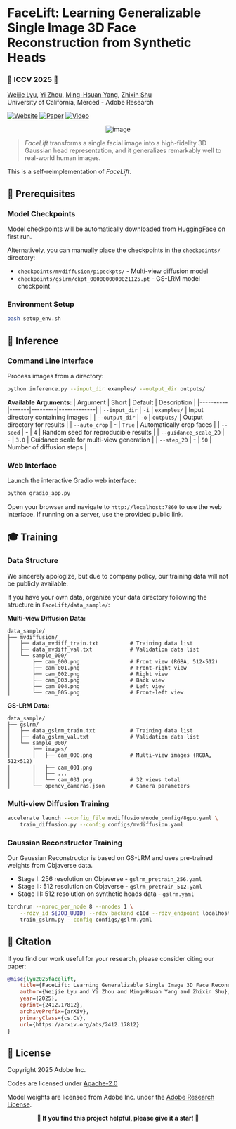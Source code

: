 # FaceLift: Learning Generalizable Single Image 3D Face Reconstruction from Synthetic Heads

### 🌺 ICCV 2025 🌺

[Weijie Lyu](https://weijielyu.github.io/), [Yi Zhou](https://zhouyisjtu.github.io/), [Ming-Hsuan Yang](https://faculty.ucmerced.edu/mhyang/), [Zhixin Shu](https://zhixinshu.github.io/)  
University of California, Merced - Adobe Research

[![Website](https://img.shields.io/badge/Website-FaceLift?logo=googlechrome&logoColor=hsl(204%2C%2086%25%2C%2053%25)&label=FaceLift&labelColor=%23f5f5dc&color=hsl(204%2C%2086%25%2C%2053%25))](https://weijielyu.github.io/FaceLift)
[![Paper](https://img.shields.io/badge/Paper-arXiv?logo=arxiv&logoColor=%23B31B1B&label=arXiv&labelColor=%23f5f5dc&color=%23B31B1B)](https://arxiv.org/abs/2412.17812)
[![Video](https://img.shields.io/badge/Video-YouTube?logo=youtube&logoColor=%23FF0000&label=YouTube&labelColor=%23f5f5dc&color=%23FF0000)](https://youtu.be/lf0Gck9UOcU)

<div align='center'>
<img alt="image" src='media/teaser.png'>
</div>

> *FaceLift* transforms a single facial image into a high-fidelity 3D Gaussian head representation, and it generalizes remarkably well to real-world human images.

This is a self-reimplementation of *FaceLift*.

## 🔧 Prerequisites

### Model Checkpoints

Model checkpoints will be automatically downloaded from [HuggingFace](https://huggingface.co/wlyu/OpenFaceLift) on first run.

Alternatively, you can manually place the checkpoints in the `checkpoints/` directory:
- `checkpoints/mvdiffusion/pipeckpts/` - Multi-view diffusion model
- `checkpoints/gslrm/ckpt_0000000000021125.pt` - GS-LRM model checkpoint

### Environment Setup

```bash
bash setup_env.sh
```

## 🚀 Inference

### Command Line Interface

Process images from a directory:

```bash
python inference.py --input_dir examples/ --output_dir outputs/
```

**Available Arguments:**
| Argument | Short | Default | Description |
|----------|-------|---------|-------------|
| `--input_dir` | `-i` | `examples/` | Input directory containing images |
| `--output_dir` | `-o` | `outputs/` | Output directory for results |
| `--auto_crop` | - | `True` | Automatically crop faces |
| `--seed` | - | `4` | Random seed for reproducible results |
| `--guidance_scale_2D` | - | `3.0` | Guidance scale for multi-view generation |
| `--step_2D` | - | `50` | Number of diffusion steps |

### Web Interface

Launch the interactive Gradio web interface:

```bash
python gradio_app.py
```

Open your browser and navigate to `http://localhost:7860` to use the web interface. If running on a server, use the provided public link.

## 🎓 Training

### Data Structure

We sincerely apologize, but due to company policy, our training data will not be publicly available.

If you have your own data, organize your data directory following the structure in `FaceLift/data_sample/`:

**Multi-view Diffusion Data:**
```
data_sample/
├── mvdiffusion/
│   ├── data_mvdiff_train.txt          # Training data list
│   ├── data_mvdiff_val.txt            # Validation data list
│   └── sample_000/
│       ├── cam_000.png                # Front view (RGBA, 512×512)
│       ├── cam_001.png                # Front-right view
│       ├── cam_002.png                # Right view
│       ├── cam_003.png                # Back view
│       ├── cam_004.png                # Left view
│       └── cam_005.png                # Front-left view
```

**GS-LRM Data:**
```
data_sample/
├── gslrm/
│   ├── data_gslrm_train.txt           # Training data list
│   ├── data_gslrm_val.txt             # Validation data list
│   └── sample_000/
│       ├── images/
│       │   ├── cam_000.png            # Multi-view images (RGBA, 512×512)
│       │   ├── cam_001.png
│       │   ├── ...
│       │   └── cam_031.png            # 32 views total
│       └── opencv_cameras.json        # Camera parameters
```

### Multi-view Diffusion Training

```bash
accelerate launch --config_file mvdiffusion/node_config/8gpu.yaml \
    train_diffusion.py --config configs/mvdiffusion.yaml
```

### Gaussian Reconstructor Training

Our Gaussian Reconstructor is based on GS-LRM and uses pre-trained weights from Objaverse data.

- Stage I: 256 resolution on Objaverse - `gslrm_pretrain_256.yaml`
- Stage II: 512 resolution on Objaverse - `gslrm_pretrain_512.yaml`
- Stage III: 512 resolution on synthetic heads data - `gslrm.yaml`

```bash
torchrun --nproc_per_node 8 --nnodes 1 \
    --rdzv_id ${JOB_UUID} --rdzv_backend c10d --rdzv_endpoint localhost:29500 \
    train_gslrm.py --config configs/gslrm.yaml
```

## 📝 Citation

If you find our work useful for your research, please consider citing our paper:

```bibtex
@misc{lyu2025facelift,
    title={FaceLift: Learning Generalizable Single Image 3D Face Reconstruction from Synthetic Heads}, 
    author={Weijie Lyu and Yi Zhou and Ming-Hsuan Yang and Zhixin Shu},
    year={2025},
    eprint={2412.17812},
    archivePrefix={arXiv},
    primaryClass={cs.CV},
    url={https://arxiv.org/abs/2412.17812}
}
```

## 📄 License

Copyright 2025 Adobe Inc.

Codes are licensed under [Apache-2.0](http://www.apache.org/licenses/LICENSE-2.0) 

Model weights are licensed from Adobe Inc. under the [Adobe Research License](Adobe%20Research%20License%20v1.2.txt).

<div align="center">

**🌟 If you find this project helpful, please give it a star! 🌟**

</div>
